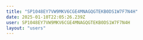 ```yaml
---
title: "SP1048EY7VW9MKV6CGE4MNAGQGTEKB0DS1W7F7N4H"
date: 2025-01-10T22:05:26.239Z
user: SP1048EY7VW9MKV6CGE4MNAGQGTEKB0DS1W7F7N4H
layout: "users"
---
```

    